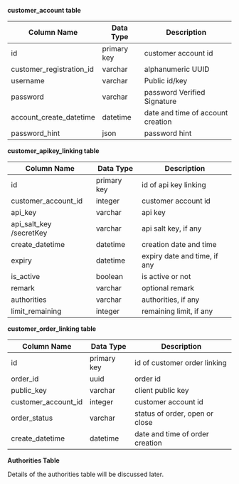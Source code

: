 **customer_account table**

| Column Name              | Data Type   | Description                       |
| ------------------------ | ----------- | --------------------------------- |
| id                       | primary key | customer account id               |
| customer_registration_id | varchar     | alphanumeric UUID                 |
| username                 | varchar     | Public id/key                     |
| password                 | varchar     | password Verified Signature       |
| account_create_datetime  | datetime    | date and time of account creation |
| password_hint            | json        | password hint                     |

**customer_apikey_linking table**

| Column Name             | Data Type   | Description                  |
| ----------------------- | ----------- | ---------------------------- |
| id                      | primary key | id of api key linking        |
| customer_account_id     | integer     | customer account id          |
| api_key                 | varchar     | api key                      |
| api_salt_key /secretKey | varchar     | api salt key, if any         |
| create_datetime         | datetime    | creation date and time       |
| expiry                  | datetime    | expiry date and time, if any |
| is_active               | boolean     | is active or not             |
| remark                  | varchar     | optional remark              |
| authorities             | varchar     | authorities, if any          |
| limit_remaining         | integer     | remaining limit, if any      |

**customer_order_linking table**

| Column Name         | Data Type   | Description                     |
| ------------------- | ----------- | ------------------------------- |
| id                  | primary key | id of customer order linking    |
| order_id            | uuid        | order id                        |
| public_key          | varchar     | client public key               |
| customer_account_id | integer     | customer account id             |
| order_status        | varchar     | status of order, open or close  |
| create_datetime     | datetime    | date and time of order creation |

**Authorities Table**

Details of the authorities table will be discussed later.

